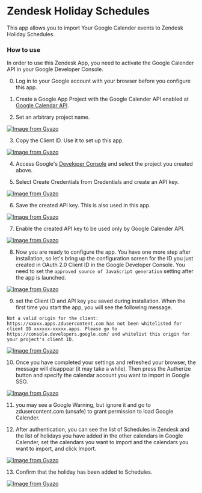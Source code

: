 # Zendesk Holiday Schedules

This app allows you to import Your Google Calender events to Zendesk Holiday Schedules.

### How to use

In order to use this Zendesk App, you need to activate the Google Calender API in your Google Developer Console.

0. Log in to your Google account with your browser before you configure this app.

1. Create a Google App Project with the Google Calender API enabled at <a href="https://console.developers.google.com/henhouse/?pb=%5B%22hh-0%22%2C%22calendar%22%2Cnull%2C%5B%5D%2C%22https%3A%2F%2Fdevelopers.google.com%22%2Cnull%2C%5B%5D%2Cnull%2C%22Enable%20the%20Google%20Calendar%20API%22%2C1%2Cnull%2C%5B%5D%2Cfalse%2Cfalse%2Cnull%2Cnull%2Cnull%2Cnull%2Cfalse%2Cnull%2Cfalse%2Cfalse%2Cnull%2Cnull%2Cnull%2C%22WEB_BROWSER%22%2C%22http%3A%2F%2Flocalhost%3A8000%22%2C%22Quickstart%22%2Ctrue%2C%22Quickstart%22%2Cnull%2Cnull%2Cfalse%5D&amp;authuser=1">Google Calendar API</a>.

2. Set an arbitrary project name.

[![Image from Gyazo](https://t.gyazo.com/teams/treasure-data/3280bcae2548f00ecdce2a2482527235.png)](https://treasure-data.gyazo.com/3280bcae2548f00ecdce2a2482527235)

3. Copy the Client ID. Use it to set up this app.

[![Image from Gyazo](https://t.gyazo.com/teams/treasure-data/88e0abce2405c20a03e281653c24414f.png)](https://treasure-data.gyazo.com/88e0abce2405c20a03e281653c24414f)

4. Access Google's [Developer Console](https://console.cloud.google.com/apis/credentials) and select the project you created above.

5. Select Create Credentials from Credentials and create an API key.

[![Image from Gyazo](https://t.gyazo.com/teams/treasure-data/be8cd8f0406c9e4f7c299734f4d63c4a.png)](https://treasure-data.gyazo.com/be8cd8f0406c9e4f7c299734f4d63c4a)

6. Save the created API key. This is also used in this app.

[![Image from Gyazo](https://t.gyazo.com/teams/treasure-data/b31710729f4fb0af7d3d6108124c6492.png)](https://treasure-data.gyazo.com/b31710729f4fb0af7d3d6108124c6492)

7. Enable the created API key to be used only by Google Calender API.

[![Image from Gyazo](https://t.gyazo.com/teams/treasure-data/5a22b1dd594e36317daedbab2ff6d584.png)](https://treasure-data.gyazo.com/5a22b1dd594e36317daedbab2ff6d584)

8. Now you are ready to configure the app. You have one more step after installation, so let's bring up the configuration screen for the ID you just created in OAuth 2.0 Client ID in the Google Developer Console. You need to set the `approved source of JavaScript generation` setting after the app is launched.

[![Image from Gyazo](https://t.gyazo.com/teams/treasure-data/b41c7f0e0040bba3b30cdc99600e2fae.png)](https://treasure-data.gyazo.com/b41c7f0e0040bba3b30cdc99600e2fae)

9. set the Client ID and API key you saved during installation. When the first time you start the app, you will see the following message.

````
Not a valid origin for the client: https://xxxxx.apps.zdusercontent.com has not been whitelisted for client ID xxxxxx-xxxxx.apps. Please go to https://console.developers.google.com/ and whitelist this origin for your project's client ID.
````

[![Image from Gyazo](https://t.gyazo.com/teams/treasure-data/e071d3a78f8a8f475641b602d69fba0f.png)](https://treasure-data.gyazo.com/e071d3a78f8a8f475641b602d69fba0f)


10. Once you have completed your settings and refreshed your browser, the message will disappear (it may take a while). Then press the Autherize button and specify the calendar account you want to import in Google SSO.

[![Image from Gyazo](https://t.gyazo.com/teams/treasure-data/2aa41247cc958bcca4e1111bb87d0150.png)](https://treasure-data.gyazo.com/2aa41247cc958bcca4e1111bb87d0150)


11. you may see a Google Warning, but ignore it and go to zdusercontent.com (unsafe) to grant permission to load Google Calender.

12. After authentication, you can see the list of Schedules in Zendesk and the list of holidays you have added in the other calendars in Google Calender, set the calendars you want to import and the calendars you want to import, and click Import.

[![Image from Gyazo](https://t.gyazo.com/teams/treasure-data/47986f3e14bf0c121e948a4e976b2f70.png)](https://treasure-data.gyazo.com/47986f3e14bf0c121e948a4e976b2f70)

13. Confirm that the holiday has been added to Schedules.

[![Image from Gyazo](https://t.gyazo.com/teams/treasure-data/5b08e42a6380b6c9b3394e9d2e81d37e.png)](https://treasure-data.gyazo.com/5b08e42a6380b6c9b3394e9d2e81d37e)
